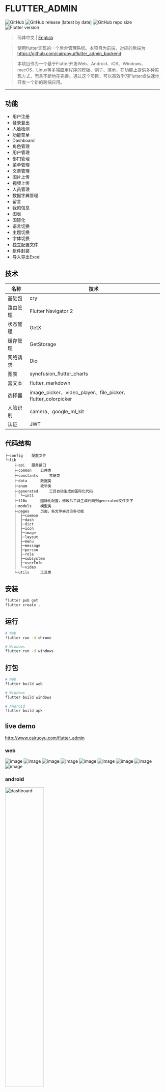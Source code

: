 # FLUTTER_ADMIN
![GitHub](https://img.shields.io/github/license/cairuoyu/flutter_admin)
![GitHub release (latest by date)](https://img.shields.io/github/v/release/cairuoyu/flutter_admin)
![GitHub repo size](https://img.shields.io/github/repo-size/cairuoyu/flutter_admin?color=yellow)
![Flutter version](https://img.shields.io/badge/flutter-3.19.6-green)

>  简体中文 | [English](./README.en.md)

> 使用flutter实现的一个后台管理系统。本项目为前端，对应的后端为 https://github.com/cairuoyu/flutter_admin_backend

> 本项目作为一个基于Flutter开发Web、Android、iOS、Windows、macOS、Linux等多端应用程序的模板、例子、演示，在功能上提供多种实现方式，而且不断地在完善。通过这个项目，可以高效学习Flutter或快速地开发一个新的跨端应用。

---
## 功能
* 用户注册
* 登录登出
* 人脸检测
* 功能菜单
* Dashboard
* 角色管理
* 用户管理
* 部门管理
* 菜单管理
* 文章管理
* 图片上传
* 视频上传
* 人员管理
* 数据字典管理
* 留言
* 我的信息
* 图表
* 国际化
* 语言切换
* 主题切换
* 字体切换
* 独立配置文件
* 组件封装
* 导入导出Excel

## 技术
| 名称     | 技术                                                         |
| -------- | ------------------------------------------------------------ |
| 基础包   | cry                                                          |
| 路由管理 | Flutter Navigator 2                                          |
| 状态管理 | GetX                                                         |
| 缓存管理 | GetStorage                                                   |
| 网络请求 | Dio                                                          |
| 图表     | syncfusion_flutter_charts                                    |
| 富文本   | flutter_markdown                                             |
| 选择器   | image_picker、video_player、file_picker、flutter_colorpicker |
| 人脸识别 | camera、google_ml_kit                                        |
| 认证     | JWT                                                          |

## 代码结构
```
├─config    配置文件
└─lib
    ├─api   服务接口
    ├─common    公共类
    ├─constants     常量类
    ├─data      数据类
    ├─enum      枚举类
    ├─generated     工具自动生成的国际化代码
    │  └─intl
    ├─l10n      国际化配置，修改后工具生成代码到generated文件夹下
    ├─models    模型类
    ├─pages     页面，各文件夹对应各功能
    │  ├─common
    │  ├─dash
    │  ├─dict
    │  ├─icon
    │  ├─image
    │  ├─layout
    │  ├─menu
    │  ├─message
    │  ├─person
    │  ├─role
    │  ├─subsystem
    │  ├─userInfo
    │  └─video
    └─utils     工具类

```

## 安装
```bash
flutter pub get
flutter create .
```

## 运行
```bash
# Web
flutter run -d chrome

# Windows
flutter run -d windows
```

## 打包
```bash
# Web
flutter build web

# Windows
flutter build windows

# Android
flutter build apk
```

## live demo
http://www.cairuoyu.com/flutter_admin

### web
![image](http://cairuoyu.com/screenshots/flutter_admin1.gif)
![image](http://cairuoyu.com/screenshots/flutter_admin2.gif)
![image](http://cairuoyu.com/screenshots/flutter_admin_login.png)
![image](http://cairuoyu.com/screenshots/flutter_admin_dashboard.png)
![image](http://cairuoyu.com/screenshots/flutter_admin_setting.png)
![image](http://cairuoyu.com/screenshots/flutter_admin_chart.png)
![image](http://cairuoyu.com/screenshots/flutter_admin_role_user.png)
![image](http://cairuoyu.com/screenshots/flutter_admin_personEdit.png)
![image](http://cairuoyu.com/screenshots/flutter_admin_menu.png)

### android
<img src="http://cairuoyu.com/screenshots/flutter_admin_dashboard_app.png" width="50%" alt="dashboard"/>
<img src="http://cairuoyu.com/screenshots/flutter_admin_setting_app.png" width="50%" alt="'setting"/>

### windows
![image](http://cairuoyu.com/screenshots/flutter_admin_windows.png)

## 加入讨论组

### 加我微信拉你入群
#### 申请时请添加备注：flutter_admin
![image](http://cairuoyu.com/screenshots/qrcode_wechat_cry.png)

### QQ
851796663



## 赞助

![](http://cairuoyu.com/screenshots/pay.png)

[Paypal Me](https://www.paypal.me/cairuoyu)